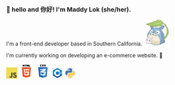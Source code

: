 ### :bamboo: hello and 你好! I'm Maddy Lok (she/her).

I'm a front-end developer based in Southern California. <img height = "70" src="https://github.com/maddylok/maddylok/blob/0a4b9a50c973d1c9f1dc691a6f05b4a4c18a998f/totoro.gif">

I'm currently working on developing an e-commerce website. :seedling:

<img height = "30" alt = "javascript" src = "https://github.com/maddylok/maddylok/blob/0cf89e4d8674171a147f37143fa7acdeb1653a81/github_images/JavaScript-logo.png">
<img height = "40" alt = "html" src = "https://github.com/maddylok/maddylok/blob/0cf89e4d8674171a147f37143fa7acdeb1653a81/github_images/html.png"> 
<img height = "40" alt = "css" src = "https://github.com/maddylok/maddylok/blob/0cf89e4d8674171a147f37143fa7acdeb1653a81/github_images/css.png">
<img height = "30" alt = "cpp" src = "https://github.com/maddylok/maddylok/blob/0cf89e4d8674171a147f37143fa7acdeb1653a81/github_images/cpp.png">
<img height = "30" alt = "python" src = "https://github.com/maddylok/maddylok/blob/857abe112e6c3fa57515e989e735afd37a89ab83/github_images/Screen%20Shot%202023-03-23%20at%204.44.05%20PM.png">
